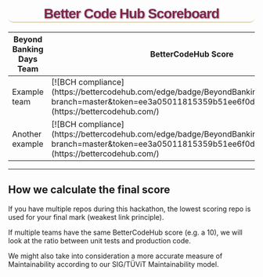 <style>
#scoreboardtitle{
    font-weight: bolder;
    text-align: center;
    border-bottom: #d8c69ec7;
    border-bottom-width: 2px;
    border-bottom-left-radius: 10px;
    border-bottom-style: solid;
    border-bottom-right-radius: 10px;
    font-family: sans-serif;
    letter-spacing: -1px;
    color: #82254e;
    text-shadow: 1px 1px 3px #949494;
}
  </style>

<h1 id="scoreboardtitle">Better Code Hub Scoreboard</h1>

<table>
<colgroup>
<col width="60%" />
<col width="40%" />
</colgroup>
<thead>
<tr class="header">
<th>Beyond Banking Days Team</th>
<th>BetterCodeHub Score</th>
</tr>
</thead>
<tbody>
<tr>
<td markdown="span">Example team</td>
<td markdown="span">[![BCH compliance](https://bettercodehub.com/edge/badge/BeyondBankingDays/team-7?branch=master&token=ee3a05011815359b51ee6f0de7e0b0ff55a9fb8c)](https://bettercodehub.com/)</td>
</tr>
<tr>
<td markdown="span">Another example</td>
<td markdown="span">[![BCH compliance](https://bettercodehub.com/edge/badge/BeyondBankingDays/team-7?branch=master&token=ee3a05011815359b51ee6f0de7e0b0ff55a9fb8c)](https://bettercodehub.com/)</td>
</tr>
</tbody>
</table>

<hr>

<h2>How we calculate the final score</h2>

If you have multiple repos during this hackathon, the lowest scoring repo is used for your final mark (weakest link principle).

If multiple teams have the same BetterCodeHub score (e.g. a 10), we will look at the ratio between unit tests and production code. 

We might also take into consideration a more accurate measure of Maintainability according to our SIG/TÜViT Maintainability model.
